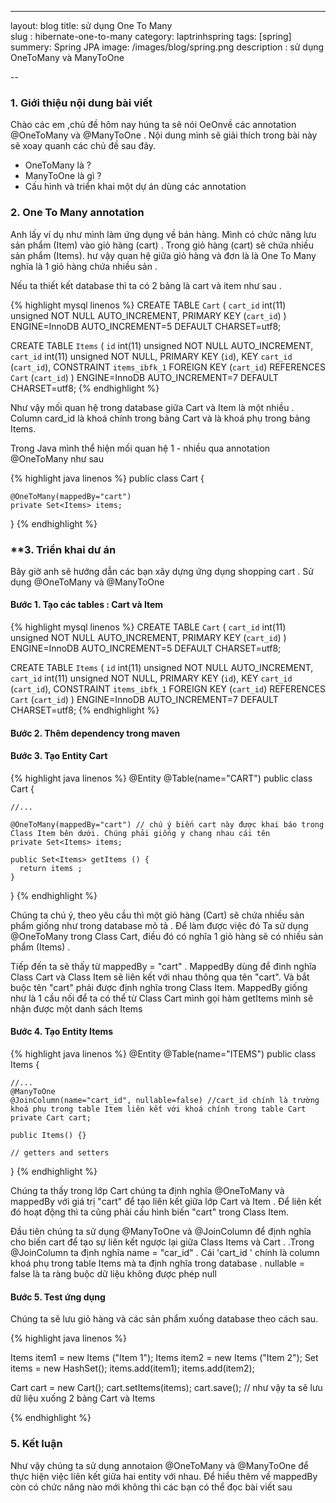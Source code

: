 ---
layout: blog
title: sử dụng One To Many  
slug : hibernate-one-to-many
category: laptrinhspring
tags: [spring]
summery: Spring JPA 
image: /images/blog/spring.png
description : sử dụng OneToMany và ManyToOne 

--
### **1. Giới thiệu nội dung bài viết**

Chào các em ,chủ đề hôm nay húng ta sẽ nói OeOnvề các annotation @OneToMany và @ManyToOne .
Nội dung mình sẽ giải thích trong bài này sẽ xoay quanh các chủ đề sau đây.
 
- OneToMany là   ?
- ManyToOne là gì ? 
- Cấu hình và triển khai một dự án dùng các annotation 


### **2. One To Many annotation**
 
Anh lấy ví dụ như mình làm ứng dụng về bán hàng. Mình có chức năng lưu sản phẩm (Item)  vào  giỏ hàng (cart) . 
Trong giỏ hàng (cart) sẽ chứa nhiều sản phẩm (Items). hư vậy quan hệ giữa giỏ hàng và đơn là là One To Many nghĩa là 1 giỏ hàng chứa nhiều sản  .

Nếu ta thiết kết database thì ta có 2 bảng là cart và item như sau .

{% highlight mysql  linenos %}
CREATE TABLE `Cart` (
  `cart_id` int(11) unsigned NOT NULL AUTO_INCREMENT,
  PRIMARY KEY (`cart_id`)
) ENGINE=InnoDB AUTO_INCREMENT=5 DEFAULT CHARSET=utf8;
 
CREATE TABLE `Items` (
  `id` int(11) unsigned NOT NULL AUTO_INCREMENT,
  `cart_id` int(11) unsigned NOT NULL,
  PRIMARY KEY (`id`),
  KEY `cart_id` (`cart_id`),
  CONSTRAINT `items_ibfk_1` FOREIGN KEY (`cart_id`) REFERENCES `Cart` (`cart_id`)
) ENGINE=InnoDB AUTO_INCREMENT=7 DEFAULT CHARSET=utf8;
{% endhighlight %}


Như vậy mối quan hệ trong database giữa Cart và Item là một nhiều . Column card_id là khoá chính trong bảng Cart và là khoá phụ trong bảng Items.

Trong Java mình thể hiện mối quan hệ 1 - nhiều qua annotation @OneToMany như sau

{% highlight java   linenos %}
public class Cart {
 
    @OneToMany(mappedBy="cart")
    private Set<Items> items;

}
{% endhighlight %}


### **3. Triển khai dư án

Bây giờ anh sẽ hướng dẫn các bạn xây dựng ứng dụng shopping cart . Sử dụng @OneToMany và @ManyToOne 

#### Bước 1. Tạo các tables : Cart và Item 

{% highlight mysql  linenos %}
CREATE TABLE `Cart` (
  `cart_id` int(11) unsigned NOT NULL AUTO_INCREMENT,
  PRIMARY KEY (`cart_id`)
) ENGINE=InnoDB AUTO_INCREMENT=5 DEFAULT CHARSET=utf8;
 
CREATE TABLE `Items` (
  `id` int(11) unsigned NOT NULL AUTO_INCREMENT,
  `cart_id` int(11) unsigned NOT NULL,
  PRIMARY KEY (`id`),
  KEY `cart_id` (`cart_id`),
  CONSTRAINT `items_ibfk_1` FOREIGN KEY (`cart_id`) REFERENCES `Cart` (`cart_id`)
) ENGINE=InnoDB AUTO_INCREMENT=7 DEFAULT CHARSET=utf8;
{% endhighlight %} 

#### Bước 2. Thêm dependency  trong maven
 

#### Bước 3. Tạo Entity Cart

{% highlight java   linenos %}
@Entity
@Table(name="CART")
public class Cart {
 
    //...
 
    @OneToMany(mappedBy="cart") // chú ý biến cart này được khai báo trong Class Item bên dưới. Chúng phải giống y chang nhau cái tên 
    private Set<Items> items;
     
    public Set<Items> getItems () {
      return items ;
    }
}
{% endhighlight %}

Chúng ta chú ý, theo yêu cầu thì một giỏ hàng (Cart) sẽ chứa nhiều sản phẩm giống như trong database mô tả . Để làm được việc đó
Ta sử dụng @OneToMany trong Class Cart, điều đó có nghĩa 1 giỏ hàng sẽ có nhiều sản phẩm (Items) . 

Tiếp đến ta sẽ thấy từ mappedBy = "cart" . MappedBy dùng để đinh nghĩa Class Cart và Class Item sẽ liên kết với nhau thông qua tên "cart". 
Và bắt buộc tên "cart" phải được định nghĩa trong Class Item. MappedBy giống như là 1 cầu nối để ta có thể từ Class Cart mình gọi hàm getItems mình
sẽ nhận được một danh sách Items 

#### Bước 4. Tạo Entity Items 

{% highlight java   linenos %}
@Entity
@Table(name="ITEMS")
public class Items {
     
    //...
    @ManyToOne
    @JoinColumn(name="cart_id", nullable=false) //cart_id chính là trường khoá phụ trong table Item liên kết với khoá chính trong table Cart
    private Cart cart;
 
    public Items() {}
     
    // getters and setters
}
{% endhighlight %}

Chúng ta thấy trong lớp Cart chúng ta định nghĩa @OneToMany và mappedBy với  giá trị "cart" để tạo liên kết giữa lớp Cart và Item  . Để liên kết 
đó hoạt động thì ta cũng phải cấu hình biến "cart" trong Class Item. 

Đầu tiên chúng ta sử dụng  @ManyToOne và @JoinColumn để định nghĩa cho biến cart để tạo sự liên kết ngược lại  giữa Class Items và Cart  . 
.Trong @JoinColumn ta định nghĩa name = "car_id" . Cái 'cart_id ' chính là  column khoá phụ trong 
table Items mà ta định nghĩa trong database . nullable = false là ta ràng buộc dữ liệu không được phép null 

#### Bước 5. Test ứng dụng

Chúng ta sẽ lưu giỏ hàng và các sản phẩm xuống database theo cách sau. 


{% highlight java   linenos %}
 
 Items item1 = new Items ("Item 1");
 Items item2 = new Items ("Item 2");
 Set<Items> items = new HashSet<Items>();
 items.add(item1);
 items.add(item2);
 
 Cart cart = new Cart();
 cart.setItems(items);
 cart.save(); // như vậy ta sẽ lưu dữ liệu xuống 2 bảng Cart và Items 
 

{% endhighlight %}

### **5. Kết luận**

Như vậy chúng ta sử dụng annotaion @OneToMany và @ManyToOne để thực hiện việc liên kết giữa hai entity với nhau. 
Để hiểu thêm về mappedBy còn có chức năng nào mới không thì các bạn có thể đọc bài viết sau



